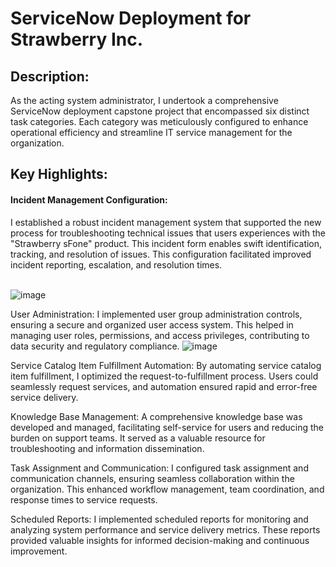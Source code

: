 <h1>ServiceNow Deployment for Strawberry Inc.</h1>

<h2>Description:</h2>

As the acting system administrator, I undertook a comprehensive ServiceNow deployment capstone project that encompassed six distinct task categories. Each category was meticulously configured to enhance operational efficiency and streamline IT service management for the organization.

<h2>Key Highlights:</h2>

<h4>Incident Management Configuration:</h4> I established a robust incident management system that supported the new process for troubleshooting technical issues that users experiences with the "Strawberry sFone" product. This incident form enables swift identification, tracking, and resolution of issues. This configuration facilitated improved incident reporting, escalation, and resolution times.

<br>![image](https://github.com/ktwindisch/SNOW-Deployment/assets/56203054/e1866da3-8f5f-4dfd-b0f4-a6cd0f2ffbfe)</br>


User Administration: I implemented user group administration controls, ensuring a secure and organized user access system. This helped in managing user roles, permissions, and access privileges, contributing to data security and regulatory compliance.
![image](https://github.com/ktwindisch/SNOW-Deployment/assets/56203054/d45ec604-a634-4f78-a398-9d607a34d49d)


Service Catalog Item Fulfillment Automation: By automating service catalog item fulfillment, I optimized the request-to-fulfillment process. Users could seamlessly request services, and automation ensured rapid and error-free service delivery.

Knowledge Base Management: A comprehensive knowledge base was developed and managed, facilitating self-service for users and reducing the burden on support teams. It served as a valuable resource for troubleshooting and information dissemination.

Task Assignment and Communication: I configured task assignment and communication channels, ensuring seamless collaboration within the organization. This enhanced workflow management, team coordination, and response times to service requests.

Scheduled Reports: I implemented scheduled reports for monitoring and analyzing system performance and service delivery metrics. These reports provided valuable insights for informed decision-making and continuous improvement.
